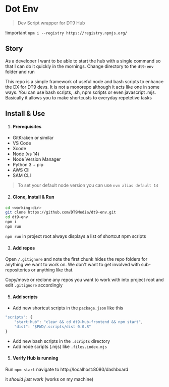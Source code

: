 # Dot Env

> Dev Script wrapper for DT9 Hub

!important `npm i --registry https://registry.npmjs.org/`

## Story

As a developer I want to be able to start the hub with a single command so that I can do it quickly in the mornings. Change directory to the `dt9-env` folder and run 

This repo is a simple framework of useful node and bash scripts to enhance the DX for DT9 devs. It is not a monorepo although it acts like one in some ways. You can use bash scripts, .sh, npm scripts or even javascript .mjs. Basically it allows you to make shortcusts to everyday repetetive tasks

## Install & Use

1. #### Prerequisites

- GitKraken or similar
- VS Code
- Xcode
- Node (vs 14)
- Node Version Manager
- Python 3 + pip
- AWS ClI
- SAM CLI

> To set your default node version you can use `nvm alias default 14`

2. #### Clone, Install & Run

```bash
cd <working-dir>
git clone https://github.com/DT9Media/dt9-env.git
cd dt9-env
npm i
npm run
```

`npm run` in project root always displays a list of shortcut npm scripts

3. #### Add repos

Open `/.gitignore` and note the first chunk hides the repo  folders for anything we want to work on. We don't want to get involved with sub-repositories or anything like that.

Copy/move or reclone any repos you want to work with into 
project root and edit `.gitignore` accordingly

5. #### Add scripts

- Add new shortcut scripts in the `package.json` like this

```javascript
"scripts": {
    "start:hub": "clear && cd dt9-hub-frontend && npm start",
    "dist": "$PWD/.scripts/dist 0.0.8"
}
```
- Add new bash scripts in the `.scripts` directory
- Add node scripts (.mjs) like `.files.index.mjs`

5. #### Verify Hub is running

Run `npm start` navigate to http://localhost:8080/dashboard

it _should just work_ (works on my machine)